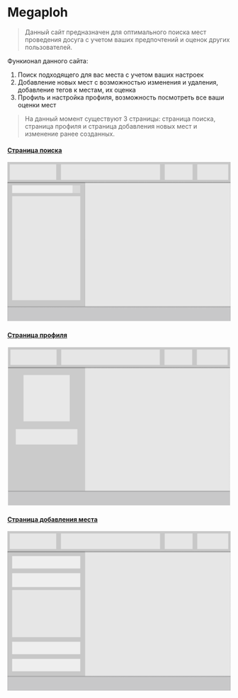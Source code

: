 # Megaploh

> Данный сайт предназначен для оптимального поиска мест проведения досуга с учетом ваших предпочтений и  оценок других пользователей.

Функионал данного сайта: 
1. Поиск подходящего для вас места с учетом ваших настроек
2. Добавление новых мест с возможностью изменения и удаления, добавление тегов к местам, их оценка
3. Профиль и настройка профиля, возможность посмотреть все ваши оценки мест

> На данный момент существуют 3 страницы: страница поиска, страница профиля и страница добавления новых мест и изменение ранее созданных.

#### [Страница поиска](https://www.figma.com/file/ON42L4MDssYe6ntXO7zS1W/Megaploh?node-id=0%3A3)
![image](/WebsiteLayout/SearchPage.png)
#### [Страница профиля](https://www.figma.com/file/ON42L4MDssYe6ntXO7zS1W/Megaploh?node-id=4%3A11)
![image](/WebsiteLayout/ProfilePage.png)
#### [Страница добавления места](https://www.figma.com/file/ON42L4MDssYe6ntXO7zS1W/Megaploh?node-id=8%3A26)
![image](/WebsiteLayout/AddPlacePage.png)
